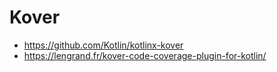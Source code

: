# Kover

- https://github.com/Kotlin/kotlinx-kover
- https://lengrand.fr/kover-code-coverage-plugin-for-kotlin/
